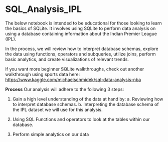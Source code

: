 # SQL_Analysis_IPL
The below notebook is intended to be educational for those looking to learn the basics of SQLite. It involves using SQLite to perform data analysis on using a database containing information about the Indian Premier League (IPL).

In the process, we will review how to interpret database schemas, explore the data using functions, operators and subqueries, utilize joins, perform basic analytics, and create visualizations of relevant trends.

If you want more beginner SQLite walkthroughs, check out another walkthrough using sports data here: https://www.kaggle.com/michaelschmidek/sql-data-analysis-nba

**Process**
Our analysis will adhere to the following 3 steps:

1. Gain a high level understanding of the data at hand by:
  a. Reviewing how to interpret database schemas.
  b. Interpreting the database schema of the IPL dataset we will use for this analysis.

2. Using SQL Functions and operators to look at the tables within our database.

3. Perform simple analytics on our data
